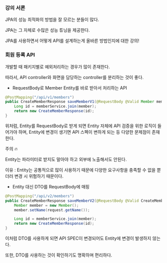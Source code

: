 ### 강의 서론

JPA의 성능 최적화의 방법을 잘 모르는 분들이 많다.

JPA는 그 자체로 수많은 성능 튜닝을 제공한다.

JPA를 사용하면서 어떻게 API를 설계하는게 올바른 방법인지에 대한 강의!

### 회원 등록 API

개발할 때 패키지별로 예외처리하는 경우가 많이 존재한다.

따라서, API controller와 화면을 담당하는 controller를 분리하는 것이 좋다.

- RequestBody로 Member Entity를 바로 받아서 처리하는 API

```java
@PostMapping("/api/v1/members")
public CreateMemberResponse saveMemberV1(@RequestBody @Valid Member member) {
    Long id = memberService.join(member);
    return new CreateMemberResponse(id);
}
```

위처럼, Entity를 RequestBody로 받게 되면 Entity 자체에 API 검증을 위한 로직이 들어가야 하며, Entity에 변경이 생기면 API 스펙이 변하게 되는 등 다양한 문제점이 존재한다.

주의 🔥

Entity는 파라미터로 받지도 말아야 하고 외부에 노출해서도 안된다.

이유 : Entity는 공통적으로 많이 사용하기 때문에 다양한 요구사항을 충족할 수 없을 뿐더러 변경 시 위험하기 때문이다.

- Entity 대신 DTO를 RequestBody에 매핑

```java
@PostMapping("/api/v2/members")
public CreateMemberResponse saveMemberV2(@RequestBody @Valid CreateMemberRequest request) {
    Member member = new Member();
    member.setName(request.getName());

    Long id = memberService.join(member);
    return new CreateMemberResponse(id);
}
```

이처럼 DTO를 사용하게 되면 API SPEC이 변경되어도 Entity에 변경이 발생하지 않는다.

또한, DTO를 사용하는 것이 확인하기도 명확하며 편리하다.
